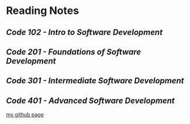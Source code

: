 # **Reading Notes**
## *Code 102 - Intro to Software Development*
## *Code 201 - Foundations of Software Development*
## *Code 301 - Intermediate Software Development*
## *Code 401 - Advanced Software Development*
[my github page](https://github.com/alaa-adoos)
